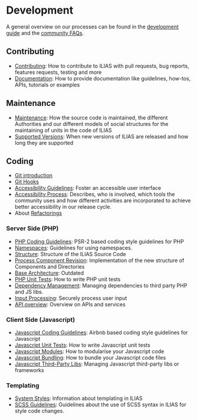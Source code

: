 # Development

A general overview on our processes can be found in the [development guide](https://docu.ilias.de/goto_docu_pg_211_42.html) and the [community FAQs](https://docu.ilias.de/goto_docu_wiki_wpage_4276_5307.html).

## Contributing

- [Contributing](contributing.md): How to contribute to ILIAS with pull requests, bug reports, features requests, testing and more
- [Documentation](docs-guidelines.md): How to provide documentation like guidelines, how-tos, APIs, tutorials or examples

## Maintenance

- [Maintenance](maintenance.md): How the source code is maintained, the different Authorities and our different models of social structures for the maintaining of units in the code of ILIAS
- [Supported Versions](supported-versions.md): When new versions of ILIAS are released and how long they are supported

## Coding

- [Git introduction](https://docu.ilias.de/goto_docu_pg_15604_42.html)
- [Git Hooks](git-hooks.md)
- [Accessibility Guidelines](accessibility.md): Foster an accessible user interface
- [Accessibility Process](accessibility-process.md): Describes, who is involved, which tools the community uses and
  how different activities are incorporated to achieve better accessibility in our release cycle.
- About [Refactorings](refactorings.md)

### Server Side (PHP)

- [PHP Coding Guidelines](php-coding-style.md): PSR-2 based coding style guidelines for PHP
- [Namespaces](namespaces.md): Guidelines for using namespaces.
- [Structure](components-and-directories.md): Structure of the ILIAS Source Code
- [Process Component Revision](components-and-directories-process.md): Implementation of the new structure of Components and Directories
- [Base Architecture](https://docu.ilias.de/go/pg/199_42): Outdated
- [PHP Unit Tests](unit-test-usage.md): How to write PHP unit tests
- [Dependency Management](../../vendor/README.md): Managing dependencies to third party PHP and JS libs.
- [Input Processing](input-processing.md): Securely process user input
- [API overview](api-overview.md): Overview on APIs and services

### Client Side (Javascript)

- [Javascript Coding Guidelines](js-coding-style.md): Airbnb based coding style guidelines for Javascript
- [Javascript Unit Tests](js-unit-test.md): How to write Javascript unit tests
- [Javascript Modules](js-modules.md): How to modularise your Javascript code
- [Javascript Bundling](js-bundling.md): How to bundle your Javascript code files
- [Javascript Third-Party Libs](js-libraries.md): Managing Javascript third-party libs or frameworks

### Templating

- [System Styles](../../templates/README.md): Information about templating in ILIAS
- [SCSS Guidelines](../../templeates/Guidelines_SCSS-Coding.md): Guidelines about the use of SCSS syntax in ILIAS for style code changes.
